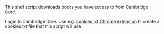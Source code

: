 This shell script downloads books you have access to from Cambridge Core.

Login to Cambridge Core. Use e.g. [cookies.txt Chrome extension](https://chrome.google.com/webstore/detail/cookiestxt/njabckikapfpffapmjgojcnbfjonfjfg) to create a cookies.txt file that this script will use

